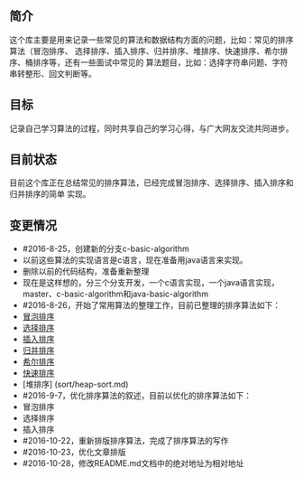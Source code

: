 ## 简介

这个库主要是用来记录一些常见的算法和数据结构方面的问题，比如：常见的排序算法（冒泡排序、
选择排序、插入排序、归并排序、堆排序、快速排序、希尔排序、桶排序等，还有一些面试中常见的
算法题目，比如：选择字符串问题、字符串转整形、回文判断等。

## 目标

记录自己学习算法的过程，同时共享自己的学习心得，与广大网友交流共同进步。

## 目前状态

目前这个库正在总结常见的排序算法，已经完成冒泡排序、选择排序、插入排序和归并排序的简单
实现。

## 变更情况

- #2016-8-25，创建新的分支c-basic-algorithm
 - 以前这些算法的实现语言是c语言，现在准备用java语言来实现。
 - 删除以前的代码结构，准备重新整理
 - 现在是这样想的，分三个分支开发，一个c语言实现，一个java语言实现，master、c-basic-algorithm和java-basic-algorithm
- #2016-8-26，开始了常用算法的整理工作，目前已整理的排序算法如下：
 - [冒泡排序](sort/bubble-sort.md)
 - [选择排序](sort/selection-sort.md)
 - [插入排序](sort/insert-sort.md)
 - [归并排序](sort/merge-sort.md)
 - [希尔排序](sort/shell-sort.md)
 - [快速排序](sort/quick-sort.md)
 - [堆排序]  (sort/heap-sort.md)
- #2016-9-7，优化排序算法的叙述，目前以优化的排序算法如下：
 - 冒泡排序
 - 选择排序
 - 插入排序
- #2016-10-22，重新排版排序算法，完成了排序算法的写作 
- #2016-10-23，优化文章排版
- #2016-10-28，修改README.md文档中的绝对地址为相对地址